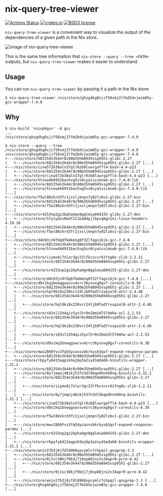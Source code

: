 # nix-query-tree-viewer

[![Actions Status](https://github.com/cdepillabout/nix-query-tree-viewer/workflows/Test/badge.svg)](https://github.com/cdepillabout/nix-query-tree-viewer/actions)
[![crates.io](https://img.shields.io/crates/v/nix-query-tree-viewer.svg)](https://crates.io/crates/nix-query-tree-viewer)
[![BSD3 license](https://img.shields.io/badge/license-BSD3-blue.svg)](./LICENSE)

`nix-query-tree-viewer` is a convenient way to visualize the output of
the dependencies of a given path in the Nix store.

![image of nix-query-tree-viewer](./img/screenshot.png)

This is the same tree information that `nix-store --query --tree <PATH>` outputs,
but `nix-query-tree-viewer` makes it easier to understand.

## Usage

You can run `nix-query-tree-viewer` by passing it a path in the Nix store:

```console
$ nix-query-tree-viewer /nix/store/ghzg4kg0sjif58smj2lfm2bdvjwim85y-gcc-wrapper-7.4.0
```

## Why


```console
$ nix-build '<nixpkgs>' -A gcc
...
/nix/store/ghzg4kg0sjif58smj2lfm2bdvjwim85y-gcc-wrapper-7.4.0
```


```console
$ nix-store --query --tree /nix/store/ghzg4kg0sjif58smj2lfm2bdvjwim85y-gcc-wrapper-7.4.0
/nix/store/ghzg4kg0sjif58smj2lfm2bdvjwim85y-gcc-wrapper-7.4.0
+---/nix/store/681354n3k44r8z90m35hm8945vsp95h1-glibc-2.27
|   +---/nix/store/681354n3k44r8z90m35hm8945vsp95h1-glibc-2.27 [...]
+---/nix/store/cinw572b38aln37glr0zb8lxwrgaffl4-bash-4.4-p23
|   +---/nix/store/681354n3k44r8z90m35hm8945vsp95h1-glibc-2.27 [...]
|   +---/nix/store/cinw572b38aln37glr0zb8lxwrgaffl4-bash-4.4-p23 [...]
+---/nix/store/hlnxw4k6931bachvg5sv0cyaissimswb-gcc-7.4.0-lib
|   +---/nix/store/681354n3k44r8z90m35hm8945vsp95h1-glibc-2.27 [...]
|   +---/nix/store/hlnxw4k6931bachvg5sv0cyaissimswb-gcc-7.4.0-lib [...]
+---/nix/store/f5wl80zkrd3fc1jxsljmnpn7y02lz6v1-glibc-2.27-bin
|   +---/nix/store/681354n3k44r8z90m35hm8945vsp95h1-glibc-2.27 [...]
|   +---/nix/store/f5wl80zkrd3fc1jxsljmnpn7y02lz6v1-glibc-2.27-bin [...]
+---/nix/store/sr4253np2gz2bpha4gn8gqlmiw604155-glibc-2.27-dev
|   +---/nix/store/5lyvydxv0w4f2s1ba84pjlbpvqkgn1ni-linux-headers-4.19.16
|   +---/nix/store/681354n3k44r8z90m35hm8945vsp95h1-glibc-2.27 [...]
|   +---/nix/store/f5wl80zkrd3fc1jxsljmnpn7y02lz6v1-glibc-2.27-bin [...]
+---/nix/store/d4n93jn9fdq8fkmkm1q8f32lfagvibjk-gcc-7.4.0
|   +---/nix/store/681354n3k44r8z90m35hm8945vsp95h1-glibc-2.27 [...]
|   +---/nix/store/hlnxw4k6931bachvg5sv0cyaissimswb-gcc-7.4.0-lib [...]
|   +---/nix/store/iiymx8j7nlar3gc23lfkcscvr61fng8s-zlib-1.2.11
|   |   +---/nix/store/681354n3k44r8z90m35hm8945vsp95h1-glibc-2.27 [...]
|   +---/nix/store/sr4253np2gz2bpha4gn8gqlmiw604155-glibc-2.27-dev [...]
|   +---/nix/store/d4n93jn9fdq8fkmkm1q8f32lfagvibjk-gcc-7.4.0 [...]
+---/nix/store/d9s1kq1bnwqgxwcvv4zrc36ysnxg8gv7-coreutils-8.30
|   +---/nix/store/681354n3k44r8z90m35hm8945vsp95h1-glibc-2.27 [...]
|   +---/nix/store/hql9ki8x230src24ljb9fad7rxxpzal0-attr-2.4.48
|   |   +---/nix/store/681354n3k44r8z90m35hm8945vsp95h1-glibc-2.27 [...]
|   |   +---/nix/store/hql9ki8x230src24ljb9fad7rxxpzal0-attr-2.4.48 [...]
|   +---/nix/store/s83xl21h4qiz5yxlhr0n2bm1dl574mhw-acl-2.2.53
|   |   +---/nix/store/681354n3k44r8z90m35hm8945vsp95h1-glibc-2.27 [...]
|   |   +---/nix/store/hql9ki8x230src24ljb9fad7rxxpzal0-attr-2.4.48 [...]
|   |   +---/nix/store/s83xl21h4qiz5yxlhr0n2bm1dl574mhw-acl-2.2.53 [...]
|   +---/nix/store/d9s1kq1bnwqgxwcvv4zrc36ysnxg8gv7-coreutils-8.30 [...]
+---/nix/store/mwx2860fvs3fq5dyzassvbkrkys63qsf-expand-response-params
|   +---/nix/store/681354n3k44r8z90m35hm8945vsp95h1-glibc-2.27 [...]
+---/nix/store/rbpyfy6413aqpik9aj6p3a2syd1mda68-binutils-wrapper-2.31.1
|   +---/nix/store/681354n3k44r8z90m35hm8945vsp95h1-glibc-2.27 [...]
|   +---/nix/store/0y7jmqnj48ikjh37n3dl9kqw9hnn68nq-binutils-2.31.1
|   |   +---/nix/store/681354n3k44r8z90m35hm8945vsp95h1-glibc-2.27 [...]
|   |   +---/nix/store/iiymx8j7nlar3gc23lfkcscvr61fng8s-zlib-1.2.11 [...]
|   |   +---/nix/store/0y7jmqnj48ikjh37n3dl9kqw9hnn68nq-binutils-2.31.1 [...]
|   +---/nix/store/cinw572b38aln37glr0zb8lxwrgaffl4-bash-4.4-p23 [...]
|   +---/nix/store/d9s1kq1bnwqgxwcvv4zrc36ysnxg8gv7-coreutils-8.30 [...]
|   +---/nix/store/f5wl80zkrd3fc1jxsljmnpn7y02lz6v1-glibc-2.27-bin [...]
|   +---/nix/store/mwx2860fvs3fq5dyzassvbkrkys63qsf-expand-response-params [...]
|   +---/nix/store/sr4253np2gz2bpha4gn8gqlmiw604155-glibc-2.27-dev [...]
|   +---/nix/store/rbpyfy6413aqpik9aj6p3a2syd1mda68-binutils-wrapper-2.31.1 [...]
+---/nix/store/wnjv27b3j6jfdl0968xpcymlc7chpqil-gnugrep-3.3
|   +---/nix/store/681354n3k44r8z90m35hm8945vsp95h1-glibc-2.27 [...]
|   +---/nix/store/0j1sc30kjf9b3j7j0sp68jns2v34apr0-pcre-8.42
|   |   +---/nix/store/681354n3k44r8z90m35hm8945vsp95h1-glibc-2.27 [...]
|   |   +---/nix/store/0j1sc30kjf9b3j7j0sp68jns2v34apr0-pcre-8.42 [...]
|   +---/nix/store/wnjv27b3j6jfdl0968xpcymlc7chpqil-gnugrep-3.3 [...]
+---/nix/store/ghzg4kg0sjif58smj2lfm2bdvjwim85y-gcc-wrapper-7.4.0 [...]
```
